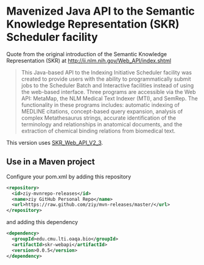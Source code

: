 Mavenized Java API to the Semantic Knowledge Representation (SKR) Scheduler facility
====================================================================================

Quote from the original introduction of the Semantic Knowledge Representation (SKR) at http://ii.nlm.nih.gov/Web_API/index.shtml

> This Java-based API to the Indexing Initiative Scheduler facility was created to provide users with the ability to programmatically submit jobs to the Scheduler Batch and Interactive facilities instead of using the web-based interface. Three programs are accessible via the Web API: MetaMap, the NLM Medical Text Indexer (MTI), and SemRep. The functionality in these programs includes: automatic indexing of MEDLINE citations, concept-based query expansion, analysis of complex Metathesaurus strings, accurate identification of the terminology and relationships in anatomical documents, and the extraction of chemical binding relations from biomedical text.

This version uses [SKR_Web_API_V2_3](https://ii.nlm.nih.gov/Web_API/SKR_Web_API_V2_3.jar).


Use in a Maven project
-------------------------

Configure your pom.xml by adding this repository

```xml
<repository>
  <id>ziy-mvnrepo-releases</id>
  <name>ziy GitHub Personal Repo</name>
  <url>https://raw.github.com/ziy/mvn-releases/master/</url>
</repository>
```

and adding this dependency

```xml
<dependency>
  <groupId>edu.cmu.lti.oaqa.bio</groupId>
  <artifactId>skr-webapi</artifactId>
  <version>0.0.5</version>
</dependency>
```